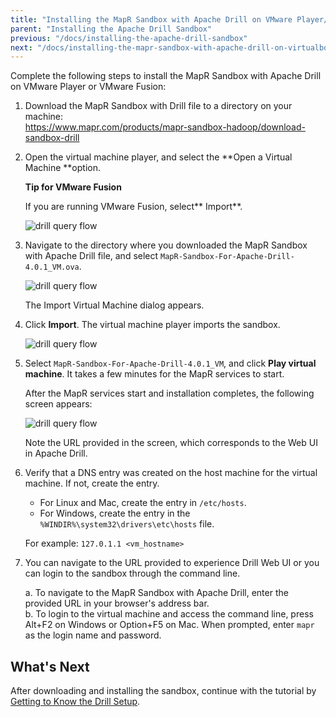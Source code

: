 ```yaml
---
title: "Installing the MapR Sandbox with Apache Drill on VMware Player/VMware Fusion"
parent: "Installing the Apache Drill Sandbox"
previous: "/docs/installing-the-apache-drill-sandbox"
next: "/docs/installing-the-mapr-sandbox-with-apache-drill-on-virtualbox"
---
```


Complete the following steps to install the MapR Sandbox with Apache Drill on
VMware Player or VMware Fusion:

1. Download the MapR Sandbox with Drill file to a directory on your machine:  
   <https://www.mapr.com/products/mapr-sandbox-hadoop/download-sandbox-drill>
2. Open the virtual machine player, and select the **Open a Virtual Machine **option.  
  
    **Tip for VMware Fusion**  

    If you are running VMware Fusion, select** Import**.  

    ![drill query flow](/docs/img/vmWelcome.png)
3. Navigate to the directory where you downloaded the MapR Sandbox with Apache Drill file, and select `MapR-Sandbox-For-Apache-Drill-4.0.1_VM.ova`.

    ![drill query flow](/docs/img/vmShare.png)

    The Import Virtual Machine dialog appears.
4. Click **Import**. The virtual machine player imports the sandbox.

    ![drill query flow](/docs/img/vmLibrary.png)
5. Select `MapR-Sandbox-For-Apache-Drill-4.0.1_VM`, and click **Play virtual machine**. It takes a few minutes for the MapR services to start.  

     After the MapR services start and installation completes, the following screen
appears:

     ![drill query flow](/docs/img/loginSandBox.png)

     Note the URL provided in the screen, which corresponds to the Web UI in Apache
Drill.
6. Verify that a DNS entry was created on the host machine for the virtual machine. If not, create the entry.
    * For Linux and Mac, create the entry in `/etc/hosts`.  
    * For Windows, create the entry in the `%WINDIR%\system32\drivers\etc\hosts` file.    
     
    For example: `127.0.1.1 <vm_hostname>`

7. You can navigate to the URL provided to experience Drill Web UI or you can login to the sandbox through the command line.  

    a. To navigate to the MapR Sandbox with Apache Drill, enter the provided URL in your browser's address bar.  
    b. To login to the virtual machine and access the command line, press Alt+F2 on Windows or Option+F5 on Mac. When prompted, enter `mapr` as the login name and password.

## What's Next

After downloading and installing the sandbox, continue with the tutorial by
[Getting to Know the Drill
Setup](/docs/getting-to-know-the-drill-sandbox).
